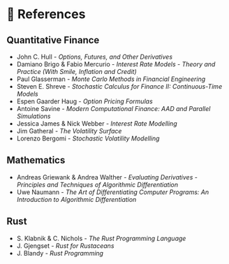 # :book: References

## Quantitative Finance

- John C. Hull - *Options, Futures, and Other Derivatives*
- Damiano Brigo & Fabio Mercurio - *Interest Rate Models - Theory and Practice (With Smile, Inflation and Credit)*
- Paul Glasserman - *Monte Carlo Methods in Financial Engineering*
- Steven E. Shreve - *Stochastic Calculus for Finance II: Continuous-Time Models*
- Espen Gaarder Haug - *Option Pricing Formulas*
- Antoine Savine - *Modern Computational Finance: AAD and Parallel Simulations*
- Jessica James & Nick Webber - *Interest Rate Modelling*
- Jim Gatheral - *The Volatility Surface* 
- Lorenzo Bergomi - *Stochastic Volatility Modelling*

## Mathematics

- Andreas Griewank & Andrea Walther - *Evaluating Derivatives - Principles and Techniques of Algorithmic Differentiation*
- Uwe Naumann - *The Art of Differentiating Computer Programs: An Introduction to Algorithmic Differentiation*

## Rust

- S. Klabnik & C. Nichols - *The Rust Programming Language*
- J. Gjengset - *Rust for Rustaceans*
- J. Blandy - *Rust Programming*
